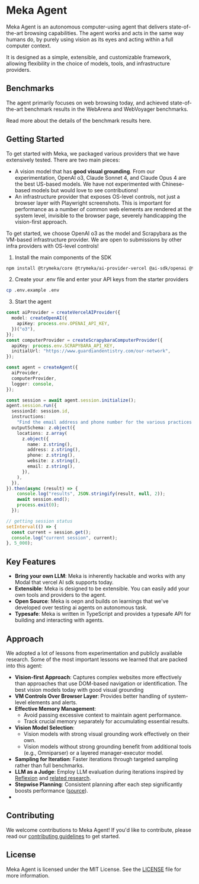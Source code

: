 # Meka Agent

Meka Agent is an autonomous computer-using agent that delivers state-of-the-art browsing capabilities. The agent works and acts in the same way humans do, by purely using vision as its eyes and acting within a full computer context. 

It is designed as a simple, extensible, and customizable framework, allowing flexibility in the choice of models, tools, and infrastructure providers.

## Benchmarks

The agent primarily focuses on web browsing today, and achieved state-of-the-art benchmark results in the WebArena and WebVoyager benchmarks.



Read more about the details of the benchmark results here.


## Getting Started

To get started with Meka, we packaged various providers that we have extensively tested. There are two main pieces:
 - A vision model that has **good visual grounding**. From our experimentation, OpenAI o3, Claude Sonnet 4, and Claude Opus 4 are the best US-based models. We have not experimented with Chinese-based models but would love to see contributions!
 - An infrastructure provider that exposes OS-level controls, not just a browser layer with Playwright screenshots. This is important for performance as a number of common web elements are rendered at the system level, invisible to the browser page, severely handicapping the vision-first approach.

To get started, we choose OpenAI o3 as the model and Scrapybara as the VM-based infrastructure provider. We are open to submissions by other infra providers with OS-level controls!

1. Install the main components of the SDK
```bash
npm install @trymeka/core @trymeka/ai-provider-vercel @ai-sdk/openai @trymeka/computer-provider-scrapybara playwright-core
```

2. Create your .env file and enter your API keys from the starter providers
```bash
cp .env.example .env
```

3. Start the agent
```typescript
const aiProvider = createVercelAIProvider({
  model: createOpenAI({
    apiKey: process.env.OPENAI_API_KEY,
  })("o3"),
});
const computerProvider = createScrapybaraComputerProvider({
  apiKey: process.env.SCRAPYBARA_API_KEY,
  initialUrl: "https://www.guardiandentistry.com/our-network",
});

const agent = createAgent({
  aiProvider,
  computerProvider,
  logger: console,
});

const session = await agent.session.initialize();
agent.session.run({
  sessionId: session.id,
  instructions:
    "Find the email address and phone number for the various practices in the location list.",
  outputSchema: z.object({
    locations: z.array(
      z.object({
        name: z.string(),
        address: z.string(),
        phone: z.string(),
        website: z.string(),
        email: z.string(),
      }),
    ),
  }),
}).then(async (result) => {
    console.log("results", JSON.stringify(result, null, 2));
    await session.end();
    process.exit(0);
  });

// getting session status
setInterval(() => {
  const current = session.get();
  console.log("current session", current);
}, 5_000);
```

## Key Features

- **Bring your own LLM**: Meka is inherently hackable and works with any Modal that vercel AI sdk supports today.
- **Extensible**: Meka is designed to be extensible. You can easily add your own tools and providers to the agent.
- **Open Source**: Meka is oepn and builds on learnings that we've developed over testing ai agents on autonomous task.
- **Typesafe**: Meka is written in TypeScript and provides a typesafe API for building and interacting with agents.

## Approach

We adopted a lot of lessons from experimentation and publicly available research. Some of the most important lessons we learned that are packed into this agent:

- **Vision-first Approach**: Captures complex websites more effectively than approaches that use DOM-based navigation or identification. The best vision models today with good visual grounding 
- **VM Controls Over Browser Layer**: Provides better handling of system-level elements and alerts.
- **Effective Memory Management**:
  - Avoid passing excessive context to maintain agent performance.
  - Track crucial memory separately for accumulating essential results.
- **Vision Model Selection**:
  - Vision models with strong visual grounding work effectively on their own.
  - Vision models without strong grounding benefit from additional tools (e.g., Omniparser) or a layered manager-executor model.
- **Sampling for Iteration**: Faster iterations through targeted sampling rather than full benchmarks.
- **LLM as a Judge**: Employ LLM evaluation during iterations inspired by [Reflexion](https://arxiv.org/pdf/2303.11366) and [related research](https://arxiv.org/abs/2404.06474).
- **Stepwise Planning**: Consistent planning after each step significantly boosts performance ([source](https://arxiv.org/abs/2506.06698)).
- 

## Contributing

We welcome contributions to Meka Agent! If you'd like to contribute, please read our [contributing guidelines](CONTRIBUTING.md) to get started.

## License

Meka Agent is licensed under the MIT License. See the [LICENSE](LICENSE) file for more information.
